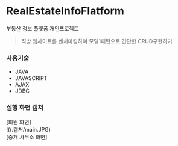 # RealEstateInfoFlatform
부동산 정보 플랫폼 개인프로젝트
> 직방 웹사이트를 벤치마킹하여 모델1패턴으로 간단한 CRUD구현하기

### 사용기술   
* JAVA   
* JAVASCRIPT    
* AJAX     
* JDBC     
  
### 실행 화면 캡쳐   
  [회원 화면]   
  !((.캡쳐/main.JPG)        
  [중개 사무소 화면]   
